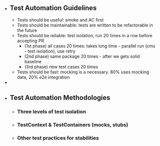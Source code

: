 - ## Test Automation Guidelines
	- Tests should be useful: smoke and AC first
	- Tests should be maintainable: tests are written to be refactorable in the future
	- Tests should be reliable: test isolation, run 20 times in a row before accepting PR
		- (1st phase) all cases 20 times: takes long time - parallel run (cms - test isolation), use retry
		- (2nd phase) same package 20 times - after we gets solid baseline
		- (3rd phase) new test cases 20 times
	- Tests should be fast: mocking is a necessary. 80% uses mocking data, 20% e2e integration
-
- ## Test Automation Methodologies
	- ### Three levels of test isolation
	- ### TestContext & TestContainers (mocks, stubs)
	- ### Other test practices for stabilities